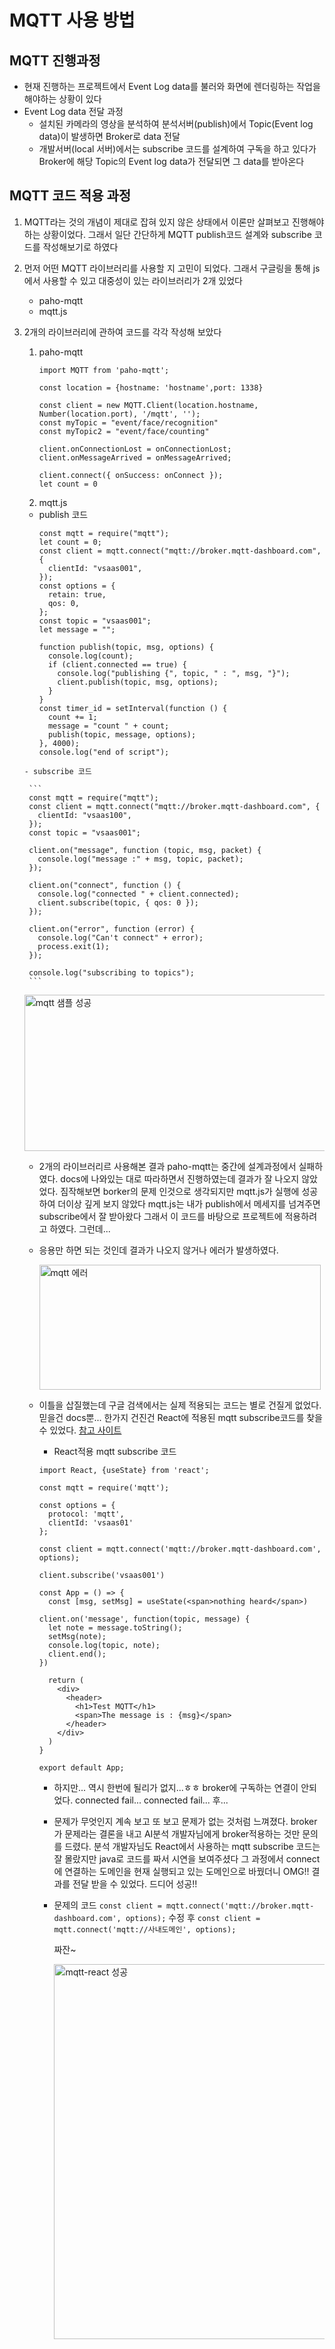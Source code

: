 # MQTT 사용 방법

## MQTT 진행과정
- 현재 진행하는 프로젝트에서 Event Log data를 불러와 화면에 렌더링하는 작업을 해야하는 상황이 있다
- Event Log data 전달 과정
  - 설치된 카메라의 영상을 분석하여 분석서버(publish)에서 Topic(Event log data)이 발생하면 Broker로 data 전달
  - 개발서버(local 서버)에서는 subscribe 코드를 설계하여 구독을 하고 있다가 
    Broker에 해당 Topic의 Event log data가 전달되면 그 data를 받아온다

## MQTT 코드 적용 과정

1. MQTT라는 것의 개념이 제대로 잡혀 있지 않은 상태에서 이론만 살펴보고 진행해야 하는 상황이었다. 
   그래서 일단 간단하게 MQTT publish코드 설계와 subscribe 코드를 작성해보기로 하였다
2. 먼저 어떤 MQTT 라이브러리를 사용할 지 고민이 되었다. 그래서 구글링을 통해 js에서 사용할 수 있고 
   대중성이 있는 라이브러리가 2개 있었다
   - paho-mqtt
   - mqtt.js
3. 2개의 라이브러리에 관하여 코드를 각각 작성해 보았다
   1. paho-mqtt
      ```
      import MQTT from 'paho-mqtt';

      const location = {hostname: 'hostname',port: 1338}

      const client = new MQTT.Client(location.hostname, Number(location.port), '/mqtt', '');
      const myTopic = "event/face/recognition"
      const myTopic2 = "event/face/counting"

      client.onConnectionLost = onConnectionLost;
      client.onMessageArrived = onMessageArrived;

      client.connect({ onSuccess: onConnect });
      let count = 0
      ```
    2. mqtt.js
      - publish 코드
        ``` 
        const mqtt = require("mqtt");
        let count = 0;
        const client = mqtt.connect("mqtt://broker.mqtt-dashboard.com", {
          clientId: "vsaas001",
        });
        const options = {
          retain: true,
          qos: 0,
        };
        const topic = "vsaas001";
        let message = "";

        function publish(topic, msg, options) {
          console.log(count);
          if (client.connected == true) {
            console.log("publishing {", topic, " : ", msg, "}");
            client.publish(topic, msg, options);
          }
        }
        const timer_id = setInterval(function () {
          count += 1;
          message = "count " + count;
          publish(topic, message, options);
        }, 4000);
        console.log("end of script");
        ```

       - subscribe 코드
  
        ```
        const mqtt = require("mqtt");
        const client = mqtt.connect("mqtt://broker.mqtt-dashboard.com", {
          clientId: "vsaas100",
        });
        const topic = "vsaas001";

        client.on("message", function (topic, msg, packet) {
          console.log("message :" + msg, topic, packet);
        });

        client.on("connect", function () {
          console.log("connected " + client.connected);
          client.subscribe(topic, { qos: 0 });
        });

        client.on("error", function (error) {
          console.log("Can't connect" + error);
          process.exit(1);
        });

        console.log("subscribing to topics");
        ```
      <img src="./../Image/mqtt%20샘플%20성공.png" width="800px" height="250px" alt="mqtt 샘플 성공"></img>

    - 2개의 라이브러리르 사용해본 결과 paho-mqtt는 중간에 설계과정에서 실패하였다. 
      docs에 나와있는 대로 따라하면서 진행하였는데 결과가 잘 나오지 않았었다. 짐작해보면 
      borker의 문제 인것으로 생각되지만 mqtt.js가 실행에 성공하여 더이상 깊게 보지 않았다
      mqtt.js는 내가 publish에서 메세지를 넘겨주면 subscribe에서 잘 받아왔다
      그래서 이 코드를 바탕으로 프로젝트에 적용하려고 하였다. 그런데...
    - 응용만 하면 되는 것인데 결과가 나오지 않거나 에러가 발생하였다.
  
      <img src="./../Image/mqtt%20에러.png" width="450px" height="200px" alt="mqtt 에러"></img>

    - 이틀을 삽질했는데 구글 검색에서는 실제 적용되는 코드는 별로 건질게 없었다. 믿을건 docs뿐...
      한가지 건진건 React에 적용된 mqtt subscribe코드를 찾을 수 있었다.
      <a href="https://www.preciouschicken.com/blog/posts/a-taste-of-mqtt-in-react/">참고 사이트</a>

       - React적용 mqtt subscribe 코드
  
        ```
        import React, {useState} from 'react';

        const mqtt = require('mqtt');

        const options = {
          protocol: 'mqtt',
          clientId: 'vsaas01'
        };

        const client = mqtt.connect('mqtt://broker.mqtt-dashboard.com', options);

        client.subscribe('vsaas001')

        const App = () => {
          const [msg, setMsg] = useState(<span>nothing heard</span>)

        client.on('message', function(topic, message) {
          let note = message.toString();
          setMsg(note);
          console.log(topic, note);
          client.end();
        })

          return (
            <div>
              <header>
                <h1>Test MQTT</h1>
                <span>The message is : {msg}</span>
              </header>
            </div>
          )
        }

        export default App;
        ```

      - 하지만... 역시 한번에 될리가 없지...ㅎㅎ
        broker에 구독하는 연결이 안되었다. connected fail... connected fail... 후...
      - 문제가 무엇인지 계속 보고 또 보고 문제가 없는 것처럼 느껴졌다. broker가 문제라는 결론을 내고
        AI분석 개발자님에게 broker적용하는 것만 문의를 드렸다. 
        분석 개발자님도 React에서 사용하는 mqtt subscribe 코드는 잘 몰랐지만 java로 코드를 짜서 시연을 보여주셨다
        그 과정에서 connect에 연결하는 도메인을 현재 실행되고 있는 도메인으로 바꿨더니 OMG!! 
        결과를 전달 받을 수 있었다. 드디어 성공!!

      - 문제의 코드
        ```const client = mqtt.connect('mqtt://broker.mqtt-dashboard.com', options);```
        수정 후
        ```const client = mqtt.connect('mqtt://사내도메인', options);```

        짜잔~

        <img src="./../Image/mqtt-react%20성공.png" width="750px" height="600px" alt="mqtt-react 성공"></img>